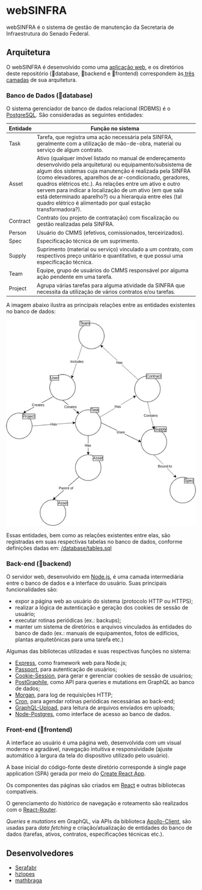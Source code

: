 <h1>webSINFRA</h1>

<p>
  webSINFRA é o sistema de gestão de manutenção da Secretaria de Infraestrutura do Senado Federal.
</p>

<h2>Arquitetura</h2>

<p>
  O webSINFRA é desenvolvido como uma <a href="https://en.wikipedia.org/wiki/Web_application">aplicação web</a>, e os diretórios deste repositório (📁database, 📁backend e 📁frontend) correspondem às<a href="https://en.wikipedia.org/wiki/Multitier_architecture"> três camadas</a> de sua arquitetura.
</p>

<h3>Banco de Dados (📁database)</h3>

<p>
  O sistema gerenciador de banco de dados relacional (RDBMS) é o <a href="https://www.postgresql.org/">PostgreSQL</a>.
  São consideradas as seguintes entidades:
</p>

<table>
  <thead>
    <tr>
      <th>Entidade</th>
      <th>Função no sistema</th>
    </tr>
  </thead>
  <tbody>
    <tr>
      <td>Task</td>
      <td>Tarefa, que registra uma ação necessária pela SINFRA, geralmente com a utilização de mão-de-obra, material ou serviço de algum contrato.</td>
    </tr>
    <tr>
      <td>Asset</td>
      <td>Ativo (qualquer imóvel listado no manual de endereçamento desenvolvido pela arquitetura) ou equipamento/subsistema de algum dos sistemas cuja manutenção é realizada pela SINFRA (como elevadores, aparelhos de ar-condicionado, geradores, quadros elétricos etc.). As relações entre um ativo e outro servem para indicar a localização de um ativo (em que sala está determinado aparelho?) ou a hierarquia entre eles (tal quadro elétrico é alimentado por qual estação transformadora?).</td>
    </tr>
    <tr>
      <td>Contract</td>
      <td>Contrato (ou projeto de contratação) com fiscalização ou gestão realizadas pela SINFRA.</td>
    </tr>
    <tr>
      <td>Person</td>
      <td>Usuário do CMMS (efetivos, comissionados, terceirizados).</td>
    </tr>
    <tr>
      <td>Spec</td>
      <td>Especificação técnica de um suprimento.</td>
    </tr>
    <tr>
      <td>Supply</td>
      <td>Suprimento (material ou serviço) vinculado a um contrato, com respectivos preço unitário e quantitativo, e que possui uma especificação técnica.</td>
    </tr>
    <tr>
      <td>Team</td>
      <td>Equipe, grupo de usuários do CMMS responsável por alguma ação pendente em uma tarefa.</td>
    </tr>
    <tr>
      <td>Project</td>
      <td>Agrupa várias tarefas para alguma atividade da SINFRA que necessita da utilização de vários contratos e/ou tarefas.</td>
    </tr>
  </tbody>
</table>

<p>
  A imagem abaixo ilustra as principais relações entre as entidades existentes no banco de dados:
</p>
<div align="center">
  <img src="cmms.jpg"/>
</div>

<p>
  Essas entidades, bem como as relações existentes entre elas, são registradas em suas respectivas tabelas no banco de dados, conforme definições dadas em: <a href="./database/tables.sql">/database/tables.sql</a> 
</p>

<h3>Back-end (📁backend)</h3>

<p>
  O servidor web, desenvolvido em <a href="https://nodejs.org/en/">Node.js</a>, é uma camada intermediária entre o banco de dados e a interface do usuário.
  Suas principais funcionalidades são:
</p>
<ul>
  <li>
    expor a página web ao usuário do sistema (protocolo HTTP ou HTTPS);
  </li>
  <li>
    realizar a lógica de autenticação e geração dos cookies de sessão de usuário;
  </li>
  <li>
    executar rotinas periódicas (ex.: backups);
  </li>
  <li>
    manter um sistema de diretórios e arquivos vinculados às entidades do banco de dado (ex.: manuais de equipamentos, fotos de edifícios, plantas arquitetônicas para uma tarefa etc.)
  </li>
</ul>
<p>
  Algumas das bibliotecas utilizadas e suas respectivas funções no sistema:
</p>
<ul>
  <li>
    <a href="http://expressjs.com/">Express</a>, como framework web para Node.js;
  </li>
  <li>
    <a href="http://www.passportjs.org/">Passport</a>, para autenticação de usuários;
  </li>
  <li>
    <a href="https://www.npmjs.com/package/cookie-session">Cookie-Session</a>, para gerar e gerenciar cookies de sessão de usuários;
  </li>
  <li>
    <a href="https://www.graphile.org/">PostGraphile</a>, como API para queries e mutations em GraphQL ao banco de dados;
  </li>
  <li>
    <a href="https://www.npmjs.com/package/morgan">Morgan</a>, para log de requisições HTTP;
  </li>
  <li>
    <a href="https://www.npmjs.com/package/cron">Cron</a>, para agendar rotinas periódicas necessárias ao back-end;
  </li>
  <li>
    <a href="https://www.npmjs.com/package/graphql-upload">GraphQL-Upload</a>, para leitura de arquivos enviados em uploads;
  </li>
  <li>
    <a href="https://node-postgres.com/">Node-Postgres</a>, como interface de acesso ao banco de dados.
  </li>
</ul>


<h3>Front-end (📁frontend)</h3>

<p>
  A interface ao usuário é uma página web, desenvolvida com um visual moderno e agradável, navegação intuitiva e responsividade (ajuste automático à largura da tela do dispositivo utilizado pelo usuário).
</p>
<p>
  A base inicial do código-fonte deste diretório corresponde à single page application (SPA) gerada por meio do <a href="https://create-react-app.dev/">Create React App</a>.
</p>
<p>
  Os componentes das páginas são criados em <a href="https://reactjs.org/">React</a> e outras bibliotecas compatíveis.
</p>
<p>
  O gerenciamento do histórico de navegação e roteamento são realizados com o <a href="https://reacttraining.com/react-router/web/guides/quick-start">React-Router</a>.
</p>
<p>
  <em>Queries</em> e <em>mutations</em> em GraphQL, via APIs da biblioteca <a href="https://www.apollographql.com/docs/react/">Apollo-Client</a>, são usadas para <em>data fetching</em> e criação/atualização de entidades do banco de dados (tarefas, ativos, contratos, especificações técnicas etc.).
</p>

<h2>Desenvolvedores</h2>

<ul>
  <li><a href="https://github.com/Serafabr">Serafabr</a></li>
  <li><a href="https://github.com/hzlopes">hzlopes</a></li>
  <li><a href="https://github.com/mathbraga">mathbraga</a></li>
</ul>
